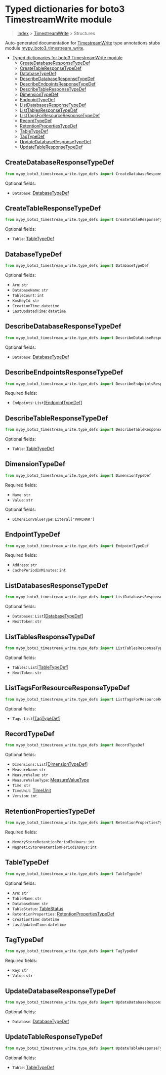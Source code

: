 # Typed dictionaries for boto3 TimestreamWrite module

> [Index](../README.md) > [TimestreamWrite](./README.md) > Structures

Auto-generated documentation for
[TimestreamWrite](https://boto3.amazonaws.com/v1/documentation/api/latest/reference/services/timestream-write.html#TimestreamWrite)
type annotations stubs module
[mypy_boto3_timestream_write](https://pypi.org/project/mypy-boto3-timestream-write/).

- [Typed dictionaries for boto3 TimestreamWrite module](#typed-dictionaries-for-boto3-timestreamwrite-module)
  - [CreateDatabaseResponseTypeDef](#createdatabaseresponsetypedef)
  - [CreateTableResponseTypeDef](#createtableresponsetypedef)
  - [DatabaseTypeDef](#databasetypedef)
  - [DescribeDatabaseResponseTypeDef](#describedatabaseresponsetypedef)
  - [DescribeEndpointsResponseTypeDef](#describeendpointsresponsetypedef)
  - [DescribeTableResponseTypeDef](#describetableresponsetypedef)
  - [DimensionTypeDef](#dimensiontypedef)
  - [EndpointTypeDef](#endpointtypedef)
  - [ListDatabasesResponseTypeDef](#listdatabasesresponsetypedef)
  - [ListTablesResponseTypeDef](#listtablesresponsetypedef)
  - [ListTagsForResourceResponseTypeDef](#listtagsforresourceresponsetypedef)
  - [RecordTypeDef](#recordtypedef)
  - [RetentionPropertiesTypeDef](#retentionpropertiestypedef)
  - [TableTypeDef](#tabletypedef)
  - [TagTypeDef](#tagtypedef)
  - [UpdateDatabaseResponseTypeDef](#updatedatabaseresponsetypedef)
  - [UpdateTableResponseTypeDef](#updatetableresponsetypedef)

## CreateDatabaseResponseTypeDef

```python
from mypy_boto3_timestream_write.type_defs import CreateDatabaseResponseTypeDef
```

Optional fields:

- `Database`:
  [DatabaseTypeDef](https://vemel.github.io/boto3_stubs_docs/mypy_boto3_timestream_write/type_defs.html#databasetypedef)

## CreateTableResponseTypeDef

```python
from mypy_boto3_timestream_write.type_defs import CreateTableResponseTypeDef
```

Optional fields:

- `Table`:
  [TableTypeDef](https://vemel.github.io/boto3_stubs_docs/mypy_boto3_timestream_write/type_defs.html#tabletypedef)

## DatabaseTypeDef

```python
from mypy_boto3_timestream_write.type_defs import DatabaseTypeDef
```

Optional fields:

- `Arn`: `str`
- `DatabaseName`: `str`
- `TableCount`: `int`
- `KmsKeyId`: `str`
- `CreationTime`: `datetime`
- `LastUpdatedTime`: `datetime`

## DescribeDatabaseResponseTypeDef

```python
from mypy_boto3_timestream_write.type_defs import DescribeDatabaseResponseTypeDef
```

Optional fields:

- `Database`:
  [DatabaseTypeDef](https://vemel.github.io/boto3_stubs_docs/mypy_boto3_timestream_write/type_defs.html#databasetypedef)

## DescribeEndpointsResponseTypeDef

```python
from mypy_boto3_timestream_write.type_defs import DescribeEndpointsResponseTypeDef
```

Required fields:

- `Endpoints`:
  `List`\[[EndpointTypeDef](https://vemel.github.io/boto3_stubs_docs/mypy_boto3_timestream_write/type_defs.html#endpointtypedef)\]

## DescribeTableResponseTypeDef

```python
from mypy_boto3_timestream_write.type_defs import DescribeTableResponseTypeDef
```

Optional fields:

- `Table`:
  [TableTypeDef](https://vemel.github.io/boto3_stubs_docs/mypy_boto3_timestream_write/type_defs.html#tabletypedef)

## DimensionTypeDef

```python
from mypy_boto3_timestream_write.type_defs import DimensionTypeDef
```

Required fields:

- `Name`: `str`
- `Value`: `str`

Optional fields:

- `DimensionValueType`: `Literal['VARCHAR']`

## EndpointTypeDef

```python
from mypy_boto3_timestream_write.type_defs import EndpointTypeDef
```

Required fields:

- `Address`: `str`
- `CachePeriodInMinutes`: `int`

## ListDatabasesResponseTypeDef

```python
from mypy_boto3_timestream_write.type_defs import ListDatabasesResponseTypeDef
```

Optional fields:

- `Databases`:
  `List`\[[DatabaseTypeDef](https://vemel.github.io/boto3_stubs_docs/mypy_boto3_timestream_write/type_defs.html#databasetypedef)\]
- `NextToken`: `str`

## ListTablesResponseTypeDef

```python
from mypy_boto3_timestream_write.type_defs import ListTablesResponseTypeDef
```

Optional fields:

- `Tables`:
  `List`\[[TableTypeDef](https://vemel.github.io/boto3_stubs_docs/mypy_boto3_timestream_write/type_defs.html#tabletypedef)\]
- `NextToken`: `str`

## ListTagsForResourceResponseTypeDef

```python
from mypy_boto3_timestream_write.type_defs import ListTagsForResourceResponseTypeDef
```

Optional fields:

- `Tags`:
  `List`\[[TagTypeDef](https://vemel.github.io/boto3_stubs_docs/mypy_boto3_timestream_write/type_defs.html#tagtypedef)\]

## RecordTypeDef

```python
from mypy_boto3_timestream_write.type_defs import RecordTypeDef
```

Optional fields:

- `Dimensions`:
  `List`\[[DimensionTypeDef](https://vemel.github.io/boto3_stubs_docs/mypy_boto3_timestream_write/type_defs.html#dimensiontypedef)\]
- `MeasureName`: `str`
- `MeasureValue`: `str`
- `MeasureValueType`:
  [MeasureValueType](https://vemel.github.io/boto3_stubs_docs/mypy_boto3_timestream_write/literals.html#measurevaluetype)
- `Time`: `str`
- `TimeUnit`:
  [TimeUnit](https://vemel.github.io/boto3_stubs_docs/mypy_boto3_timestream_write/literals.html#timeunit)
- `Version`: `int`

## RetentionPropertiesTypeDef

```python
from mypy_boto3_timestream_write.type_defs import RetentionPropertiesTypeDef
```

Required fields:

- `MemoryStoreRetentionPeriodInHours`: `int`
- `MagneticStoreRetentionPeriodInDays`: `int`

## TableTypeDef

```python
from mypy_boto3_timestream_write.type_defs import TableTypeDef
```

Optional fields:

- `Arn`: `str`
- `TableName`: `str`
- `DatabaseName`: `str`
- `TableStatus`:
  [TableStatus](https://vemel.github.io/boto3_stubs_docs/mypy_boto3_timestream_write/literals.html#tablestatus)
- `RetentionProperties`:
  [RetentionPropertiesTypeDef](https://vemel.github.io/boto3_stubs_docs/mypy_boto3_timestream_write/type_defs.html#retentionpropertiestypedef)
- `CreationTime`: `datetime`
- `LastUpdatedTime`: `datetime`

## TagTypeDef

```python
from mypy_boto3_timestream_write.type_defs import TagTypeDef
```

Required fields:

- `Key`: `str`
- `Value`: `str`

## UpdateDatabaseResponseTypeDef

```python
from mypy_boto3_timestream_write.type_defs import UpdateDatabaseResponseTypeDef
```

Optional fields:

- `Database`:
  [DatabaseTypeDef](https://vemel.github.io/boto3_stubs_docs/mypy_boto3_timestream_write/type_defs.html#databasetypedef)

## UpdateTableResponseTypeDef

```python
from mypy_boto3_timestream_write.type_defs import UpdateTableResponseTypeDef
```

Optional fields:

- `Table`:
  [TableTypeDef](https://vemel.github.io/boto3_stubs_docs/mypy_boto3_timestream_write/type_defs.html#tabletypedef)
